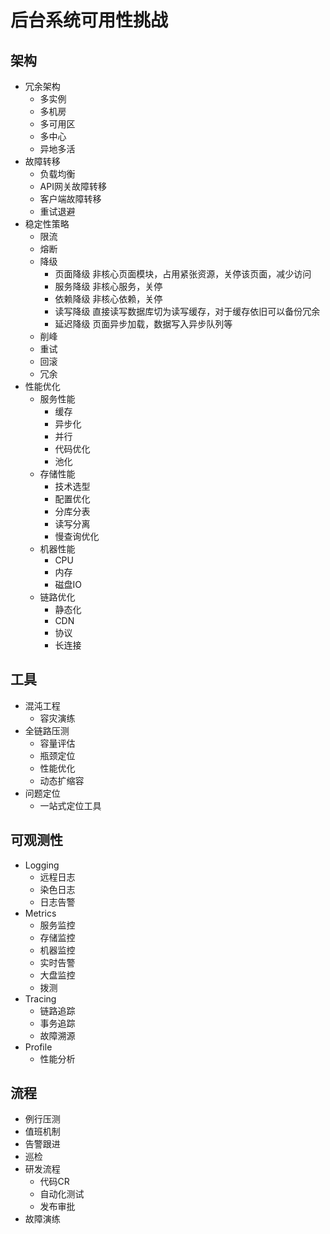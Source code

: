 # 后台系统可用性挑战

## 架构

- 冗余架构
  - 多实例
  - 多机房
  - 多可用区
  - 多中心
  - 异地多活
- 故障转移
  - 负载均衡
  - API网关故障转移
  - 客户端故障转移
  - 重试退避
- 稳定性策略
  - 限流
  - 熔断
  - 降级
    - 页面降级 非核心页面模块，占用紧张资源，关停该页面，减少访问
    - 服务降级 非核心服务，关停
    - 依赖降级 非核心依赖，关停
    - 读写降级 直接读写数据库切为读写缓存，对于缓存依旧可以备份冗余
    - 延迟降级 页面异步加载，数据写入异步队列等
  - 削峰
  - 重试
  - 回滚
  - 冗余
- 性能优化
  - 服务性能
    - 缓存
    - 异步化
    - 并行
    - 代码优化
    - 池化
  - 存储性能
    - 技术选型
    - 配置优化
    - 分库分表
    - 读写分离
    - 慢查询优化
  - 机器性能
    - CPU
    - 内存
    - 磁盘IO
  - 链路优化
    - 静态化
    - CDN
    - 协议
    - 长连接

## 工具

- 混沌工程
  - 容灾演练
- 全链路压测
  - 容量评估
  - 瓶颈定位
  - 性能优化
  - 动态扩缩容
- 问题定位
  - 一站式定位工具

## 可观测性

- Logging
  - 远程日志
  - 染色日志
  - 日志告警
- Metrics
  - 服务监控
  - 存储监控
  - 机器监控
  - 实时告警
  - 大盘监控
  - 拨测
- Tracing
  - 链路追踪
  - 事务追踪
  - 故障溯源
- Profile
  - 性能分析

## 流程

- 例行压测
- 值班机制
- 告警跟进
- 巡检
- 研发流程
  - 代码CR
  - 自动化测试
  - 发布审批
- 故障演练